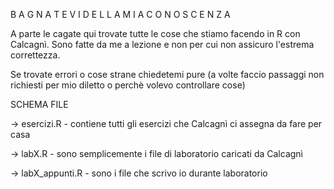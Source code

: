 B A G N A T E V I   D E L L A   M I A   C O N O S C E N Z A

A parte le cagate qui trovate tutte le cose che stiamo facendo in R con Calcagnì. 
Sono fatte da me a lezione e non per cui non assicuro l'estrema correttezza.

Se trovate errori o cose strane chiedetemi pure (a volte faccio passaggi non richiesti per mio diletto o perchè volevo controllare cose)

SCHEMA FILE

->  esercizi.R       - contiene tutti gli esercizi che Calcagnì ci assegna da fare per casa

->  labX.R           - sono semplicemente i file di laboratorio caricati da Calcagnì

->  labX_appunti.R   - sono i file che scrivo io durante laboratorio
